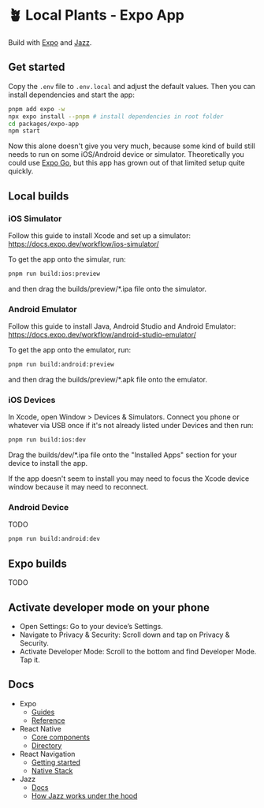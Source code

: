 # 🪴 Local Plants - Expo App

Build with [Expo](https://expo.dev) and [Jazz](https://jazz.tools).

## Get started

Copy the `.env` file to `.env.local` and adjust the default values.
Then you can install dependencies and start the app:

```bash
pnpm add expo -w
npx expo install --pnpm # install dependencies in root folder
cd packages/expo-app
npm start
```

Now this alone doesn't give you very much, because some kind of build
still needs to run on some iOS/Android device or simulator.
Theoretically you could use [Expo Go](https://expo.dev/blog/expo-go-vs-development-builds),
but this app has grown out of that limited setup quite quickly.

## Local builds

### iOS Simulator

Follow this guide to install Xcode and set up a simulator:  
https://docs.expo.dev/workflow/ios-simulator/

To get the app onto the simular, run:

```bash
pnpm run build:ios:preview
```

and then drag the builds/preview/*.ipa file onto the simulator.

### Android Emulator

Follow this guide to install Java, Android Studio and Android Emulator:  
https://docs.expo.dev/workflow/android-studio-emulator/

To get the app onto the emulator, run:

```bash
pnpm run build:android:preview
```

and then drag the builds/preview/*.apk file onto the emulator.

### iOS Devices

In Xcode, open Window > Devices & Simulators. Connect you phone or
whatever via USB once if it's not already listed under Devices and
then run:

```bash
pnpm run build:ios:dev
```

Drag the builds/dev/*.ipa file onto the "Installed Apps" section
for your device to install the app.

If the app doesn't seem to install you may need to focus the Xcode
device window because it may need to reconnect.

### Android Device

TODO

```bash
pnpm run build:android:dev
```

## Expo builds

TODO

##  Activate developer mode on your phone

- Open Settings: Go to your device’s Settings.
- Navigate to Privacy & Security: Scroll down and tap on Privacy & Security.
- Activate Developer Mode: Scroll to the bottom and find Developer Mode. Tap it.

## Docs

- Expo
  - [Guides](https://docs.expo.dev/guides/overview/)
  - [Reference](https://docs.expo.dev/versions/latest/)
- React Native
  - [Core components](https://reactnative.dev/docs/components-and-apis)
  - [Directory](https://reactnative.directory)
- React Navigation
  - [Getting started](https://reactnavigation.org/docs/getting-started)
  - [Native Stack](https://reactnavigation.org/docs/native-stack-navigator)
- Jazz
  - [Docs](https://jazz.tools/docs/react-native-expo)
  - [How Jazz works under the hood](https://www.youtube.com/watch?v=ddBPPAYvd1Y)
